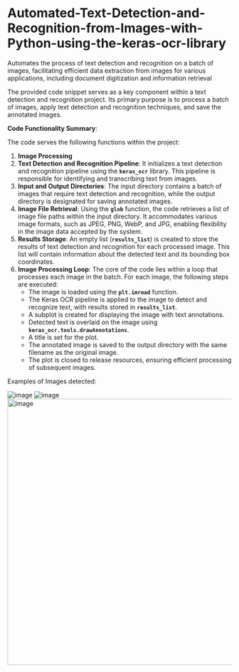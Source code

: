 # Automated-Text-Detection-and-Recognition-from-Images-with-Python-using-the-keras-ocr-library
Automates the process of text detection and recognition on a batch of images, facilitating efficient data extraction from images for various applications, including document digitization and information retrieval


The provided code snippet serves as a key component within a text detection and recognition project. Its primary purpose is to process a batch of images, apply text detection and recognition techniques, and save the annotated images. 

**Code Functionality Summary**:

The code serves the following functions within the project:

1. **Image Processing**
2. **Text Detection and Recognition Pipeline**: It initializes a text detection and recognition pipeline using the **`keras_ocr`** library. This pipeline is responsible for identifying and transcribing text from images.
3. **Input and Output Directories**: The input directory contains a batch of images that require text detection and recognition, while the output directory is designated for saving annotated images.
4. **Image File Retrieval**: Using the **`glob`** function, the code retrieves a list of image file paths within the input directory. It accommodates various image formats, such as JPEG, PNG, WebP, and JPG, enabling flexibility in the image data accepted by the system.
5. **Results Storage**: An empty list (**`results_list`**) is created to store the results of text detection and recognition for each processed image. This list will contain information about the detected text and its bounding box coordinates.
6. **Image Processing Loop**: The core of the code lies within a loop that processes each image in the batch. For each image, the following steps are executed:
    - The image is loaded using the **`plt.imread`** function.
    - The Keras OCR pipeline is applied to the image to detect and recognize text, with results stored in **`results_list`**.
    - A subplot is created for displaying the image with text annotations.
    - Detected text is overlaid on the image using **`keras_ocr.tools.drawAnnotations`**.
    - A title is set for the plot.
    - The annotated image is saved to the output directory with the same filename as the original image.
    - The plot is closed to release resources, ensuring efficient processing of subsequent images.

Examples of Images detected:

![image](https://github.com/rshwati/Automated-Text-Detection-and-Recognition-from-Images-with-Python-using-the-keras-ocr-library/assets/136934368/a8806aa7-7b9e-4f9a-8e06-a85f5d8645df)
![image](https://github.com/rshwati/Automated-Text-Detection-and-Recognition-from-Images-with-Python-using-the-keras-ocr-library/assets/136934368/0f8cac7c-bd83-4530-912e-6a00f575369b)
<img width="599" alt="image" src="https://github.com/rshwati/Automated-Text-Detection-and-Recognition-from-Images-with-Python-using-the-keras-ocr-library/assets/136934368/ba9c8ab1-5916-4080-8a00-5c95566963ff">
